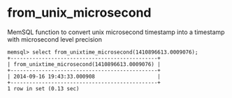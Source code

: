 # from_unix_microsecond
MemSQL function to convert unix microsecond timestamp into a timestamp with microsecond level precision

```
memsql> select from_unixtime_microsecond(1410896613.0009076);
+-----------------------------------------------+
| from_unixtime_microsecond(1410896613.0009076) |
+-----------------------------------------------+
| 2014-09-16 19:43:33.000908                    |
+-----------------------------------------------+
1 row in set (0.13 sec)
```
